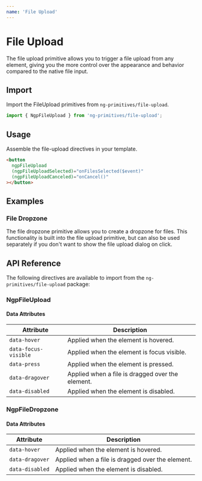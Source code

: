 ```yaml
---
name: 'File Upload'
---
```


# File Upload

The file upload primitive allows you to trigger a file upload from any element, giving you the more control over the appearance and behavior compared to the native file input.

<docs-example name="file-upload"></docs-example>

## Import

Import the FileUpload primitives from `ng-primitives/file-upload`.

```ts
import { NgpFileUpload } from 'ng-primitives/file-upload';
```

## Usage

Assemble the file-upload directives in your template.

```html
<button
  ngpFileUpload
  (ngpFileUploadSelected)="onFilesSelected($event)"
  (ngpFileUploadCanceled)="onCancel()"
></button>
```

## Examples

### File Dropzone

The file dropzone primitive allows you to create a dropzone for files. This functionality is built into the file upload primitive, but can also be used separately if you don't want to show the file upload dialog on click.

<docs-example name="file-dropzone"></docs-example>

## API Reference

The following directives are available to import from the `ng-primitives/file-upload` package:

### NgpFileUpload

<api-docs name="NgpFileUpload"></api-docs>

#### Data Attributes

| Attribute            | Description                                      |
| -------------------- | ------------------------------------------------ |
| `data-hover`         | Applied when the element is hovered.             |
| `data-focus-visible` | Applied when the element is focus visible.       |
| `data-press`         | Applied when the element is pressed.             |
| `data-dragover`      | Applied when a file is dragged over the element. |
| `data-disabled`      | Applied when the element is disabled.            |

### NgpFileDropzone

<api-docs name="NgpFileDropzone"></api-docs>

#### Data Attributes

| Attribute       | Description                                      |
| --------------- | ------------------------------------------------ |
| `data-hover`    | Applied when the element is hovered.             |
| `data-dragover` | Applied when a file is dragged over the element. |
| `data-disabled` | Applied when the element is disabled.            |
